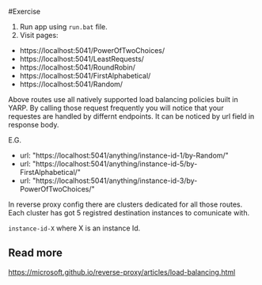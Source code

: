 #Exercise

1. Run app using `run.bat` file.
2. Visit pages:
- https://localhost:5041/PowerOfTwoChoices/
- https://localhost:5041/LeastRequests/
- https://localhost:5041/RoundRobin/
- https://localhost:5041/FirstAlphabetical/
- https://localhost:5041/Random/

Above routes use all natively supported load balancing policies built in YARP. By calling those request frequently you will notice that your requestes are handled by differnt endpoints. It can be noticed by url field in response body. 

E.G.

- url: "https://localhost:5041/anything/instance-id-1/by-Random/"
- url: "https://localhost:5041/anything/instance-id-5/by-FirstAlphabetical/"
- url: "https://localhost:5041/anything/instance-id-3/by-PowerOfTwoChoices/"

In reverse proxy config there are clusters dedicated for all those routes. Each cluster has got 5 registred destination instances to comunicate with.  

`instance-id-X` where X is an instance Id.  

## Read more

https://microsoft.github.io/reverse-proxy/articles/load-balancing.html
